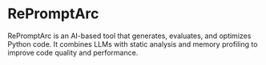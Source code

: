 # RePromptArc
RePromptArc is an AI-based tool that generates, evaluates, and optimizes Python code. It combines LLMs with static analysis and memory profiling to improve code quality and performance.
